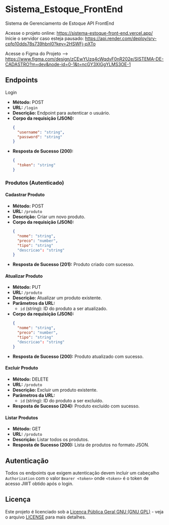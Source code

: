 # Sistema_Estoque_FrontEnd
Sistema de Gerenciamento de Estoque  API FrontEnd

Acesse o projeto online: https://sistema-estoque-front-end.vercel.app/
Inicie o servidor caso esteja pausado: https://api.render.com/deploy/srv-cpfp10dds78s739hbnl0?key=2HSWFj-pXTo

Acesse o Figma do Projeto --> https://www.figma.com/design/zCEwYUzq4cWqdvF0nR202e/SISTEMA-DE-CADASTRO?m=dev&node-id=0-1&t=ncGY3XIGgYLMS3OE-1

## Endpoints ##

Login

- **Método:** POST
- **URL:** `/login`
- **Descrição:** Endpoint para autenticar o usuário.
- **Corpo da requisição (JSON):**
  ```json
  {
    "username": "string",
    "password": "string"
  }
  ```
- **Resposta de Sucesso (200):**
  ```json
  {
    "token": "string"
  }
  ```

### Produtos (Autenticado)

#### Cadastrar Produto
- **Método:** POST
- **URL:** `/produto`
- **Descrição:** Criar um novo produto.
- **Corpo da requisição (JSON):**
  ```json
  {
    "nome": "string",
    "preco": "number",
    "tipo": "string"
    "descricao": "string"
  }
  ```
- **Resposta de Sucesso (201):** Produto criado com sucesso.

#### Atualizar Produto
- **Método:** PUT
- **URL:** `/produto`
- **Descrição:** Atualizar um produto existente.
- **Parâmetros da URL:**
  - `id` (string): ID do produto a ser atualizado.
- **Corpo da requisição (JSON):**
  ```json
  {
    "nome": "string",
    "preco": "number",
    "tipo": "string"
    "descricao": "string"
  }
  ```
- **Resposta de Sucesso (200):** Produto atualizado com sucesso.

#### Excluir Produto
- **Método:** DELETE
- **URL:** `/produto`
- **Descrição:** Excluir um produto existente.
- **Parâmetros da URL:**
  - `id` (string): ID do produto a ser excluído.
- **Resposta de Sucesso (204):** Produto excluído com sucesso.

#### Listar Produtos
- **Método:** GET
- **URL:** `/produto`
- **Descrição:** Listar todos os produtos.
- **Resposta de Sucesso (200):** Lista de produtos no formato JSON.

## Autenticação
Todos os endpoints que exigem autenticação devem incluir um cabeçalho `Authorization` com o valor `Bearer <token>` onde `<token>` é o token de acesso JWT obtido após o login.


## Licença

Este projeto é licenciado sob a [Licença Pública Geral GNU (GNU GPL)](https://www.gnu.org/licenses/gpl-3.0.html) - veja o arquivo [LICENSE](LICENSE) para mais detalhes.

